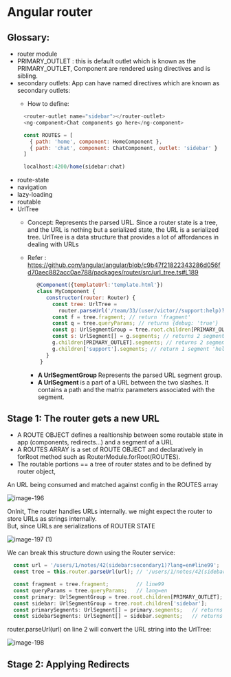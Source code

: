 # Angular router

## Glossary:
 * router module
 * PRIMARY_OUTLET : this is default outlet which is known as the PRIMARY_OUTLET, Component are rendered using <router-outlet> directives and is <router-outlet> sibling.
 * secondary outlets:
    App can have named <router-outlet> directives which are known as secondary outlets:
    * How to define:
    ```js
      <router-outlet name="sidebar"></router-outlet>
      <ng-component>Chat components go here</ng-component>

      const ROUTES = [
        { path: 'home', component: HomeComponent },
        { path: 'chat', component: ChatComponent, outlet: 'sidebar' }
      ]

      localhost:4200/home(sidebar:chat)
    ```
 * route-state
 * navigation
 * lazy-loading
 * routable
 * UrlTree
    * Concept: 
      Represents the parsed URL.
      Since a router state is a tree, and the URL is nothing but a serialized state,
      the URL is a serialized tree.
      UrlTree is a data structure that provides a lot of affordances in dealing with URLs
    * Refer : https://github.com/angular/angular/blob/c9b47f21822343286d056fd70aec882acc0ae788/packages/router/src/url_tree.ts#L189
      
      ```js
         @Component({templateUrl:'template.html'})
         class MyComponent {
            constructor(router: Router) {
              const tree: UrlTree =
                router.parseUrl('/team/33/(user/victor//support:help)?debug=true#fragment');
              const f = tree.fragment; // return 'fragment'
              const q = tree.queryParams; // returns {debug: 'true'}
              const g: UrlSegmentGroup = tree.root.children[PRIMARY_OUTLET];
              const s: UrlSegment[] = g.segments; // returns 2 segments 'team' and '33'
              g.children[PRIMARY_OUTLET].segments; // returns 2 segments 'user' and 'victor'
              g.children['support'].segments; // return 1 segment 'help'
            }
          }
      ```
      * <strong>A UrlSegmentGroup </strong>Represents the parsed URL segment group.
      * <strong>A UrlSegment </strong>is a part of a URL between the two slashes.
        It contains a path and the matrix parameters associated with the segment.
 


## Stage 1: The router gets a new URL
* A ROUTE OBJECT defines a realtionship between some routable state in app (components, redirects...) and a segment of a URL 
* A ROUTES ARRAY is a set of ROUTE OBJECT and declaratively in forRoot method such as RouterModule.forRoot(ROUTES).
* The routable portions == a tree of router states and to be defined by router object,


An URL being consumed and matched against config in the ROUTES array

![image-196](https://user-images.githubusercontent.com/43747716/124342302-233f1180-dbed-11eb-9264-0e6b9f51ea5f.png)
  
OnInit, The router handles URLs internally.
  we might expect the router to store URLs as strings internally.<br>
  But, since URLs are serializations of ROUTER STATE
  
  ![image-197 (1)](https://user-images.githubusercontent.com/43747716/124342445-3d2d2400-dbee-11eb-9a04-c9dfd322ec85.png)
  
  We can break this structure down using the Router service:
  ```js
    const url = '/users/1/notes/42(sidebar:secondary1)?lang=en#line99';
    const tree = this.router.parseUrl(url); // '/users/1/notes/42(sidebar:secondary1)?lang=en#line99'
 
    const fragment = tree.fragment;         // line99
    const queryParams = tree.queryParams;   // lang=en
    const primary: UrlSegmentGroup = tree.root.children[PRIMARY_OUTLET];  // gets the UrlSegmentGroup for the primary router outlet
    const sidebar: UrlSegmentGroup = tree.root.children['sidebar'];       // gets the UrlSegmentGroup for the secondary router outlet (sidebar)
    const primarySegments: UrlSegment[] = primary.segments;   // returns all UrlSegments for the primary outlet. ['users','1','notes','42']
    const sidebarSegments: UrlSegment[] = sidebar.segments;   // returns all UrlSegments for the secondary outlet. ['secondary1']
  ```
  router.parseUrl(url) on line 2 will convert the URL string into the UrlTree:
  
  ![image-198](https://user-images.githubusercontent.com/43747716/124342587-0dcae700-dbef-11eb-87f6-fb2a2fae0986.png)

## Stage 2: Applying Redirects
  
